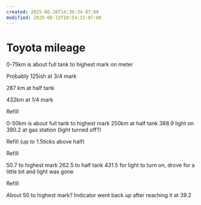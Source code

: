 ```yaml
---
created: 2025-06-26T14:36:34-07:00
modified: 2025-08-13T10:54:31-07:00
---
```


# Toyota mileage

0-75km is about full tank to highest mark on meter

Probably 125ish at 3/4 mark

287 km at half tank

432km at 1/4 mark

Refill

0-50km is about full tank to highest mark
250km at half tank
388.9 light on
390.2 at gas station (light turned off?)

Refill (up to 1.5ticks above half)

Refill

50.7 to highest mark
262.5 to half tank
431.5 for light to turn on, drove for a little bit and light was gone

Refill

About 50 to highest mark? Indicator went back up after reaching it at 39.2

